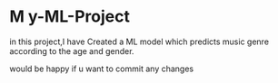 # M y-ML-Project
in this project,I have Created a ML model which predicts music genre according to the age and gender.





would be happy if u want to commit any changes
